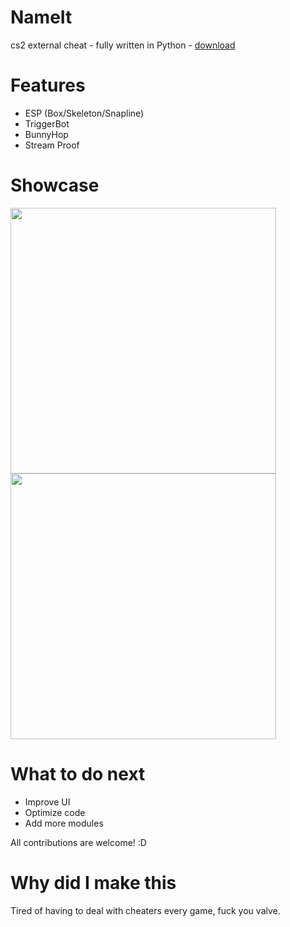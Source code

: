 # NameIt
cs2 external cheat - fully written in Python - [download](https://github.com/g0ldyy/NameIt/releases)

# Features
- ESP (Box/Skeleton/Snapline)
- TriggerBot
- BunnyHop
- Stream Proof

# Showcase
<img src="https://i.imgur.com/yGyQkvo.png" width="425"/> <img src="https://i.imgur.com/QyPZCFy.png" width="425"/> 

# What to do next
- Improve UI
- Optimize code
- Add more modules

All contributions are welcome! :D

# Why did I make this
Tired of having to deal with cheaters every game, fuck you valve.
